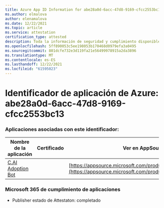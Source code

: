 ```yaml
---
title: Azure App ID Information for abe28a0d-6acc-47d8-9169-cfcc2553bc13
ms.author: elmalova
author: elenamalova
ms.date: 12/22/2021
ms.topic: article
ms.service: attestation
certification_type: attested
description: Toda la información de seguridad y cumplimiento disponible para abe28a0d-6acc-47d8-9169-cfcc2553bc13.
ms.openlocfilehash: 5ff890053c5ee198053b170468d0979efa3a0495
ms.sourcegitcommit: 801dcfe732e3d119fa21e56499978915a2da3896
ms.translationtype: MT
ms.contentlocale: es-ES
ms.lasthandoff: 12/22/2021
ms.locfileid: "61595023"
---
```

# <a name="azure-app-id-abe28a0d-6acc-47d8-9169-cfcc2553bc13"></a>Identificador de aplicación de Azure: abe28a0d-6acc-47d8-9169-cfcc2553bc13


### <a name="apps-associated-with-this-id"></a>Aplicaciones asociadas con este identificador:
| **Nombre de la aplicación** | **Certificado** | **Ver en AppSource** |
|--------------|---------------|-----------------------|
| [C.AI Adoption Bot](https://docs.microsoft.com/microsoft-365-app-certification/forward/WA200002633) |  | [https://appsource.microsoft.com/product/office/WA200002633](https://appsource.microsoft.com/product/office/WA200002633) |

### <a name="microsoft-365-app-compliance-status"></a>Microsoft 365 de cumplimiento de aplicaciones
- Publisher estado de Attestaton: completado

